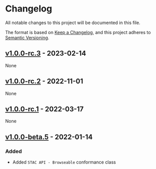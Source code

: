 # Changelog

All notable changes to this project will be documented in this file.

The format is based on [Keep a Changelog](https://keepachangelog.com/en/1.0.0/),
and this project adheres to [Semantic Versioning](https://semver.org/spec/v2.0.0.html).

## [v1.0.0-rc.3] - 2023-02-14

None

## [v1.0.0-rc.2] - 2022-11-01

None

## [v1.0.0-rc.1] - 2022-03-17

None

## [v1.0.0-beta.5] - 2022-01-14

### Added

- Added `STAC API - Browseable` conformance class

[Unreleased]: <https://github.com/radiantearth/stac-api-spec/compare/v1.0.0-rc.3...main>
[v1.0.0-rc.3]: <https://github.com/stac-api-extensions/browseable/tree/v1.0.0-rc.3>
[v1.0.0-rc.2]: <https://github.com/radiantearth/stac-api-spec/tree/v1.0.0-rc.2>
[v1.0.0-rc.1]: <https://github.com/radiantearth/stac-api-spec/tree/v1.0.0-rc.1>
[v1.0.0-beta.5]: <https://github.com/radiantearth/stac-api-spec/tree/v1.0.0-beta.5>

